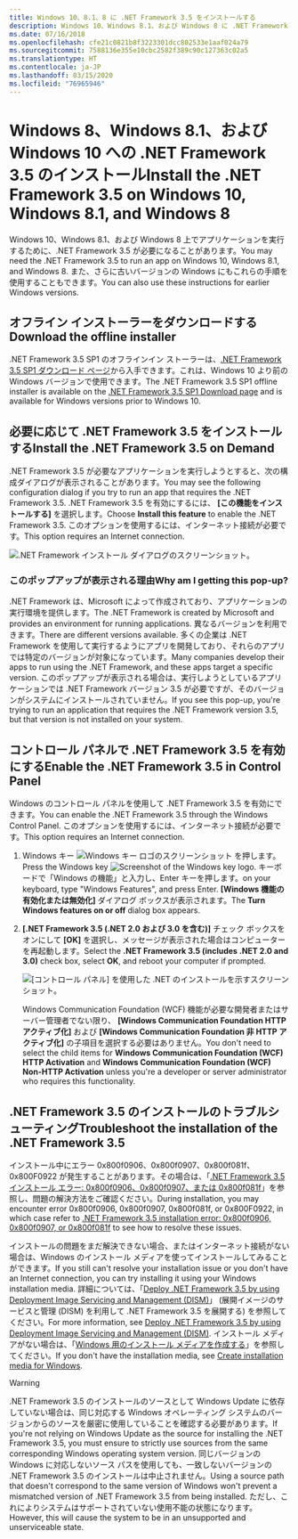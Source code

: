 ```yaml
---
title: Windows 10、8.1、8 に .NET Framework 3.5 をインストールする
description: Windows 10、Windows 8.1、および Windows 8 に .NET Framework 3.5 をインストールする方法について説明します
ms.date: 07/16/2018
ms.openlocfilehash: cfe21c0821b8f3223301dcc802533e1aaf024a79
ms.sourcegitcommit: 7588136e355e10cbc2582f389c90c127363c02a5
ms.translationtype: HT
ms.contentlocale: ja-JP
ms.lasthandoff: 03/15/2020
ms.locfileid: "76965946"
---
```

# <a name="install-the-net-framework-35-on-windows-10-windows-81-and-windows-8"></a><span data-ttu-id="30770-103">Windows 8、Windows 8.1、および Windows 10 への .NET Framework 3.5 のインストール</span><span class="sxs-lookup"><span data-stu-id="30770-103">Install the .NET Framework 3.5 on Windows 10, Windows 8.1, and Windows 8</span></span>

<span data-ttu-id="30770-104">Windows 10、Windows 8.1、および Windows 8 上でアプリケーションを実行するために、.NET Framework 3.5 が必要になることがあります。</span><span class="sxs-lookup"><span data-stu-id="30770-104">You may need the .NET Framework 3.5 to run an app on Windows 10, Windows 8.1, and Windows 8.</span></span> <span data-ttu-id="30770-105">また、さらに古いバージョンの Windows にもこれらの手順を使用することもできます。</span><span class="sxs-lookup"><span data-stu-id="30770-105">You can also use these instructions for earlier Windows versions.</span></span>

## <a name="download-the-offline-installer"></a><span data-ttu-id="30770-106">オフライン インストーラーをダウンロードする</span><span class="sxs-lookup"><span data-stu-id="30770-106">Download the offline installer</span></span>

<span data-ttu-id="30770-107">.NET Framework 3.5 SP1 のオフラインイン ストーラーは、[.NET Framework 3.5 SP1 ダウンロード ページ](https://dotnet.microsoft.com/download/dotnet-framework/net35-sp1)から入手できます。これは、Windows 10 より前の Windows バージョンで使用できます。</span><span class="sxs-lookup"><span data-stu-id="30770-107">The .NET Framework 3.5 SP1 offline installer is available on the [.NET Framework 3.5 SP1 Download page](https://dotnet.microsoft.com/download/dotnet-framework/net35-sp1) and is available for Windows versions prior to Windows 10.</span></span>

## <a name="install-the-net-framework-35-on-demand"></a><span data-ttu-id="30770-108">必要に応じて .NET Framework 3.5 をインストールする</span><span class="sxs-lookup"><span data-stu-id="30770-108">Install the .NET Framework 3.5 on Demand</span></span>

<span data-ttu-id="30770-109">.NET Framework 3.5 が必要なアプリケーションを実行しようとすると、次の構成ダイアログが表示されることがあります。</span><span class="sxs-lookup"><span data-stu-id="30770-109">You may see the following configuration dialog if you try to run an app that requires the .NET Framework 3.5.</span></span> <span data-ttu-id="30770-110">.NET Framework 3.5 を有効にするには、 **[この機能をインストールする]** を選択します。</span><span class="sxs-lookup"><span data-stu-id="30770-110">Choose **Install this feature** to enable the .NET Framework 3.5.</span></span> <span data-ttu-id="30770-111">このオプションを使用するには、インターネット接続が必要です。</span><span class="sxs-lookup"><span data-stu-id="30770-111">This option requires an Internet connection.</span></span>

![.NET Framework インストール ダイアログのスクリーンショット。](./media/dotnet-35-windows-10/dotnet-framework-installation-dialog.png)

### <a name="why-am-i-getting-this-pop-up"></a><span data-ttu-id="30770-113">このポップアップが表示される理由</span><span class="sxs-lookup"><span data-stu-id="30770-113">Why am I getting this pop-up?</span></span>

<span data-ttu-id="30770-114">.NET Framework は、Microsoft によって作成されており、アプリケーションの実行環境を提供します。</span><span class="sxs-lookup"><span data-stu-id="30770-114">The .NET Framework is created by Microsoft and provides an environment for running applications.</span></span> <span data-ttu-id="30770-115">異なるバージョンを利用できます。</span><span class="sxs-lookup"><span data-stu-id="30770-115">There are different versions available.</span></span> <span data-ttu-id="30770-116">多くの企業は .NET Framework を使用して実行するようにアプリを開発しており、それらのアプリでは特定のバージョンが対象になっています。</span><span class="sxs-lookup"><span data-stu-id="30770-116">Many companies develop their apps to run using the .NET Framework, and these apps target a specific version.</span></span> <span data-ttu-id="30770-117">このポップアップが表示される場合は、実行しようとしているアプリケーションでは .NET Framework バージョン 3.5 が必要ですが、そのバージョンがシステムにインストールされていません。</span><span class="sxs-lookup"><span data-stu-id="30770-117">If you see this pop-up, you're trying to run an application that requires the .NET Framework version 3.5, but that version is not installed on your system.</span></span>

## <a name="enable-the-net-framework-35-in-control-panel"></a><span data-ttu-id="30770-118">コントロール パネルで .NET Framework 3.5 を有効にする</span><span class="sxs-lookup"><span data-stu-id="30770-118">Enable the .NET Framework 3.5 in Control Panel</span></span>

<span data-ttu-id="30770-119">Windows のコントロール パネルを使用して .NET Framework 3.5 を有効にできます。</span><span class="sxs-lookup"><span data-stu-id="30770-119">You can enable the .NET Framework 3.5 through the Windows Control Panel.</span></span> <span data-ttu-id="30770-120">このオプションを使用するには、インターネット接続が必要です。</span><span class="sxs-lookup"><span data-stu-id="30770-120">This option requires an Internet connection.</span></span>

1. <span data-ttu-id="30770-121">Windows キー ![Windows キー ロゴのスクリーンショット](./media/dotnet-35-windows-10/windows-keyboard-logo.png) を押します。</span><span class="sxs-lookup"><span data-stu-id="30770-121">Press the Windows key ![Screenshot of the Windows key logo.](./media/dotnet-35-windows-10/windows-keyboard-logo.png)</span></span> <span data-ttu-id="30770-122">キーボードで「Windows の機能」と入力し、Enter キーを押します。</span><span class="sxs-lookup"><span data-stu-id="30770-122">on your keyboard, type "Windows Features", and press Enter.</span></span> <span data-ttu-id="30770-123">**[Windows 機能の有効化または無効化]** ダイアログ ボックスが表示されます。</span><span class="sxs-lookup"><span data-stu-id="30770-123">The **Turn Windows features on or off** dialog box appears.</span></span>

2. <span data-ttu-id="30770-124">**[.NET Framework 3.5 (.NET 2.0 および 3.0 を含む)]** チェック ボックスをオンにして **[OK]** を選択し、メッセージが表示された場合はコンピューターを再起動します。</span><span class="sxs-lookup"><span data-stu-id="30770-124">Select the **.NET Framework 3.5 (includes .NET 2.0 and 3.0)** check box, select **OK**, and reboot your computer if prompted.</span></span>

   ![[コントロール パネル] を使用した .NET のインストールを示すスクリーンショット。](./media/dotnet-35-windows-10/dotnet-control-panel.png)

   <span data-ttu-id="30770-126">Windows Communication Foundation (WCF) 機能が必要な開発者またはサーバー管理者でない限り、 **[Windows Communication Foundation HTTP アクティブ化]** および **[Windows Communication Foundation 非 HTTP アクティブ化]** の子項目を選択する必要はありません。</span><span class="sxs-lookup"><span data-stu-id="30770-126">You don't need to select the child items for **Windows Communication Foundation (WCF) HTTP Activation** and **Windows Communication Foundation (WCF) Non-HTTP Activation** unless you're a developer or server administrator who requires this functionality.</span></span>

## <a name="troubleshoot-the-installation-of-the-net-framework-35"></a><span data-ttu-id="30770-127">.NET Framework 3.5 のインストールのトラブルシューティング</span><span class="sxs-lookup"><span data-stu-id="30770-127">Troubleshoot the installation of the .NET Framework 3.5</span></span>

<span data-ttu-id="30770-128">インストール中にエラー 0x800f0906、0x800f0907、0x800f081f、0x800F0922 が発生することがあります。その場合は、「[.NET Framework 3.5 インストール エラー: 0x800f0906、0x800f0907、または 0x800f081f](https://support.microsoft.com/help/2734782/net-framework-3-5-installation-error-0x800f0906--0x800f081f--0x800f09)」を参照し、問題の解決方法をご確認ください。</span><span class="sxs-lookup"><span data-stu-id="30770-128">During installation, you may encounter error 0x800f0906, 0x800f0907, 0x800f081f, or 0x800F0922, in which case refer to [.NET Framework 3.5 installation error: 0x800f0906, 0x800f0907, or 0x800f081f](https://support.microsoft.com/help/2734782/net-framework-3-5-installation-error-0x800f0906--0x800f081f--0x800f09) to see how to resolve these issues.</span></span>

<span data-ttu-id="30770-129">インストールの問題をまだ解決できない場合、またはインターネット接続がない場合は、Windows のインストール メディアを使ってインストールしてみることができます。</span><span class="sxs-lookup"><span data-stu-id="30770-129">If you still can't resolve your installation issue or you don't have an Internet connection, you can try installing it using your Windows installation media.</span></span> <span data-ttu-id="30770-130">詳細については、「[Deploy .NET Framework 3.5 by using Deployment Image Servicing and Management (DISM)](/windows-hardware/manufacture/desktop/deploy-net-framework-35-by-using-deployment-image-servicing-and-management--dism)」 (展開イメージのサービスと管理 (DISM) を利用して .NET Framework 3.5 を展開する) を参照してください。</span><span class="sxs-lookup"><span data-stu-id="30770-130">For more information, see [Deploy .NET Framework 3.5 by using Deployment Image Servicing and Management (DISM)](/windows-hardware/manufacture/desktop/deploy-net-framework-35-by-using-deployment-image-servicing-and-management--dism).</span></span> <span data-ttu-id="30770-131">インストール メディアがない場合は、「[Windows 用のインストール メディアを作成する](https://support.microsoft.com/help/15088/windows-create-installation-media)」を参照してください。</span><span class="sxs-lookup"><span data-stu-id="30770-131">If you don't have the installation media, see [Create installation media for Windows](https://support.microsoft.com/help/15088/windows-create-installation-media).</span></span>

> [!WARNING]
> <span data-ttu-id="30770-132">.NET Framework 3.5 のインストールのソースとして Windows Update に依存していない場合は、同じ対応する Windows オペレーティング システムのバージョンからのソースを厳密に使用していることを確認する必要があります。</span><span class="sxs-lookup"><span data-stu-id="30770-132">If you're not relying on Windows Update as the source for installing the .NET Framework 3.5, you must ensure to strictly use sources from the same corresponding Windows operating system version.</span></span> <span data-ttu-id="30770-133">同じバージョンの Windows に対応しないソース パスを使用しても、一致しないバージョンの .NET Framework 3.5 のインストールは中止されません。</span><span class="sxs-lookup"><span data-stu-id="30770-133">Using a source path that doesn't correspond to the same version of Windows won't prevent a mismatched version of .NET Framework 3.5 from being installed.</span></span> <span data-ttu-id="30770-134">ただし、これによりシステムはサポートされていない使用不能の状態になります。</span><span class="sxs-lookup"><span data-stu-id="30770-134">However, this will cause the system to be in an unsupported and unserviceable state.</span></span>
